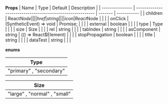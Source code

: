 **Props**
| Name | Type | Default | Description |
| --------------- | --------------------------------------------------------- | ------- | ----------- |
| children | React$Node                                                |         |             |
| href            | string                                                    |         |             |
| icon            | React$Node | | |
| onClick | (SyntheticEvent<HTMLLinkElement>) => void | Promise<any>; | | |
| external | boolean | | |
| type | Type | | |
| size | Size | | |
| rel | string | | |
| tabIndex | string | | |
| asComponent | string | (() => React\$Element<any>) | | |
| stopPropagation | boolean | | |
| title | string | | |
| dataTest | string | | |

**enums**

| **Type**                |
| ----------------------- |
| "primary" , "secondary" |

| **Size**                     |
| ---------------------------- |
| "large" , "normal" , "small" |
